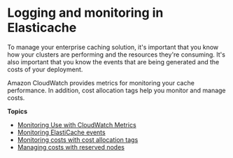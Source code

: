 # Logging and monitoring in Elasticache<a name="MonitoringECMetrics"></a>

To manage your enterprise caching solution, it's important that you know how your clusters are performing and the resources they're consuming\. It's also important that you know the events that are being generated and the costs of your deployment\. 

Amazon CloudWatch provides metrics for monitoring your cache performance\. In addition, cost allocation tags help you monitor and manage costs\.

**Topics**
+ [Monitoring Use with CloudWatch Metrics](CacheMetrics.md)
+ [Monitoring ElastiCache events](ECEvents.md)
+ [Monitoring costs with cost allocation tags](Tagging.md)
+ [Managing costs with reserved nodes](reserved-nodes.md)